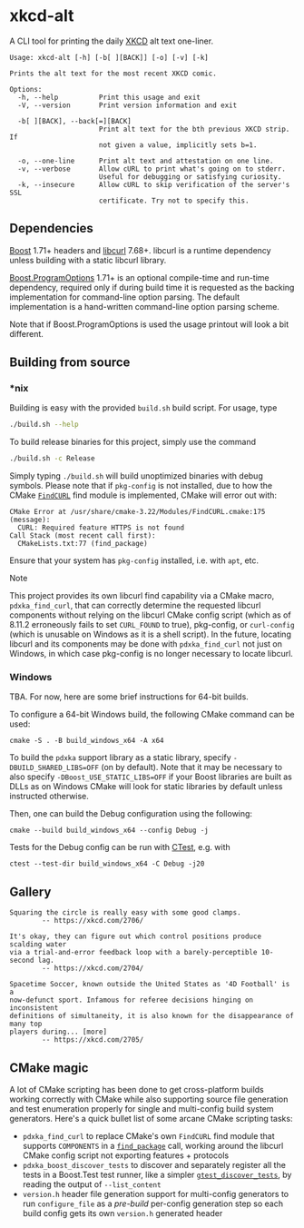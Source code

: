 # xkcd-alt

A CLI tool for printing the daily [XKCD](https://xkcd.com/) alt text one-liner.

```
Usage: xkcd-alt [-h] [-b[ ][BACK]] [-o] [-v] [-k]

Prints the alt text for the most recent XKCD comic.

Options:
  -h, --help          Print this usage and exit
  -V, --version       Print version information and exit

  -b[ ][BACK], --back[=][BACK]
                      Print alt text for the bth previous XKCD strip. If
                      not given a value, implicitly sets b=1.

  -o, --one-line      Print alt text and attestation on one line.
  -v, --verbose       Allow cURL to print what's going on to stderr.
                      Useful for debugging or satisfying curiosity.
  -k, --insecure      Allow cURL to skip verification of the server's SSL
                      certificate. Try not to specify this.

```

## Dependencies

[Boost](https://www.boost.org/) 1.71+ headers and
[libcurl](https://curl.se/libcurl/) 7.68+. libcurl is a runtime dependency
unless building with a static libcurl library.

[Boost.ProgramOptions](https://theboostcpplibraries.com/boost.program_options)
1.71+ is an optional compile-time and run-time dependency, required only if
during build time it is requested as the backing implementation for
command-line option parsing. The default implementation is a hand-written
command-line option parsing scheme.

Note that if Boost.ProgramOptions is used the usage printout will look a bit
different.

## Building from source

### *nix

Building is easy with the provided `build.sh` build script. For usage, type

```bash
./build.sh --help
```

To build release binaries for this project, simply use the command

```bash
./build.sh -c Release
```

Simply typing `./build.sh` will build unoptimized binaries with debug symbols.
Please note that if `pkg-config` is not installed, due to how the CMake
[`FindCURL`](https://cmake.org/cmake/help/latest/module/FindCURL.html) find
module is implemented, CMake will error out with:

```
CMake Error at /usr/share/cmake-3.22/Modules/FindCURL.cmake:175 (message):
  CURL: Required feature HTTPS is not found
Call Stack (most recent call first):
  CMakeLists.txt:77 (find_package)
```

Ensure that your system has `pkg-config` installed, i.e. with `apt`, etc.

> [!NOTE]
>
> This project provides its own libcurl find capability via a CMake macro,
> `pdxka_find_curl`, that can correctly determine the requested libcurl
> components without relying on the libcurl CMake config script (which as of
> 8.11.2 erroneously fails to set `CURL_FOUND` to true), pkg-config, or
> `curl-config` (which is unusable on Windows as it is a shell script). In the
> future, locating libcurl and its components may be done with
> `pdxka_find_curl` not just on Windows, in which case pkg-config is no longer
> necessary to locate libcurl.

### Windows

TBA. For now, here are some brief instructions for 64-bit builds.

To configure a 64-bit Windows build, the following CMake command can be used:

```shell
cmake -S . -B build_windows_x64 -A x64
```

To build the `pdxka` support library as a static library, specify
`-DBUILD_SHARED_LIBS=OFF` (on by default). Note that it may be necessary to
also specify `-DBoost_USE_STATIC_LIBS=OFF` if your Boost libraries are built as
DLLs as on Windows CMake will look for static libraries by default unless
instructed otherwise.

Then, one can build the Debug configuration using the following:

```shell
cmake --build build_windows_x64 --config Debug -j
```

Tests for the Debug config can be run with
[CTest](https://cmake.org/cmake/help/latest/manual/ctest.1.html), e.g. with

```shell
ctest --test-dir build_windows_x64 -C Debug -j20
```

## Gallery

```
Squaring the circle is really easy with some good clamps.
		-- https://xkcd.com/2706/
```

```
It's okay, they can figure out which control positions produce scalding water
via a trial-and-error feedback loop with a barely-perceptible 10-second lag.
		-- https://xkcd.com/2704/
```

```
Spacetime Soccer, known outside the United States as '4D Football' is a
now-defunct sport. Infamous for referee decisions hinging on inconsistent
definitions of simultaneity, it is also known for the disappearance of many top
players during... [more]
		-- https://xkcd.com/2705/
```

## CMake magic

A lot of CMake scripting has been done to get cross-platform builds working
correctly with CMake while also supporting source file generation and test
enumeration properly for single and multi-config build system generators. Here's
a quick bullet list of some arcane CMake scripting tasks:

* `pdxka_find_curl` to replace CMake's own `FindCURL` find module that supports
  `COMPONENTS` in a
  [`find_package`](https://cmake.org/cmake/help/latest/command/find_package.html)
  call, working around the libcurl CMake config script not exporting
  features + protocols
* `pdxka_boost_discover_tests` to discover and separately register all the tests
  in a Boost.Test test runner, like a simpler
  [`gtest_discover_tests`](https://cmake.org/cmake/help/latest/module/GoogleTest.html#command:gtest_discover_tests),
  by reading the output of `--list_content`
* `version.h` header file generation support for multi-config generators to
  run `configure_file` as a *pre-build* per-config generation step so each
  build config gets its own `version.h` generated header
